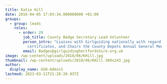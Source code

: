 ```yaml
---
title: Katie Hill
date: 2016-04-05 17:03:34.000000000 +01:00
groups:
  - group: leads
    roles:
      - order: 29
        job_title: County Badge Secretary Lead Volunteer
        person_intro: "Liaises with Girlguiding nationally with regard to badges and
          certificates, and Chairs the County Depots Annual General Meeting "
        email: Badges@girlguidinghertfordshire.org.uk
image: /wp-content/uploads/2018/06/KHill.jpg
thumbnail: /wp-content/uploads/2018/06/KHill-360x243.jpg
author:
  display_name: GGH-Admin1
lastmod: 2023-03-11T21:28:28.937Z
---
```

